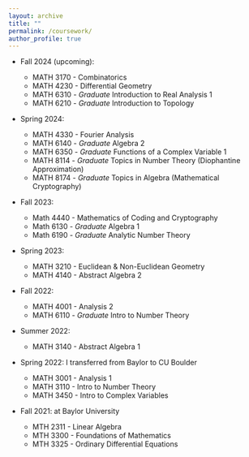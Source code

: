 ```yaml
---
layout: archive
title: ""
permalink: /coursework/
author_profile: true
---
```


* Fall 2024 (upcoming):
  * MATH 3170 - Combinatorics
  * MATH 4230 - Differential Geometry 
  * MATH 6310 - _Graduate_ Introduction to Real Analysis 1
  * MATH 6210 - _Graduate_ Introduction to Topology 

* Spring 2024:
  * MATH 4330 - Fourier Analysis
  * MATH 6140 - _Graduate_ Algebra 2
  * MATH 6350 - _Graduate_ Functions of a Complex Variable 1
  * MATH 8114 - _Graduate_ Topics in Number Theory (Diophantine Approximation)
  * MATH 8174 - _Graduate_ Topics in Algebra (Mathematical Cryptography)

* Fall 2023:
  * Math 4440 - Mathematics of Coding and Cryptography
  * Math 6130 - _Graduate_ Algebra 1
  * Math 6190 - _Graduate_ Analytic Number Theory

* Spring 2023:
  * MATH 3210 - Euclidean & Non-Euclidean Geometry
  * MATH 4140 - Abstract Algebra 2 

* Fall 2022:
  * MATH 4001 - Analysis 2
  * MATH 6110 - _Graduate_ Intro to Number Theory

* Summer 2022:
  * MATH 3140 - Abstract Algebra 1
 
* Spring 2022: I transferred from Baylor to CU Boulder
  * MATH 3001 - Analysis 1
  * MATH 3110 - Intro to Number Theory
  * MATH 3450 - Intro to Complex Variables 

* Fall 2021: at Baylor University
  * MTH 2311 - Linear Algebra
  * MTH 3300 - Foundations of Mathematics 
  * MTH 3325 - Ordinary Differential Equations
